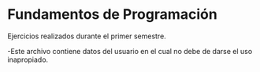 # Fundamentos de Programación

Ejercicios realizados durante el primer semestre.

-Este archivo contiene datos del usuario en el cual no debe de darse el uso inapropiado.
